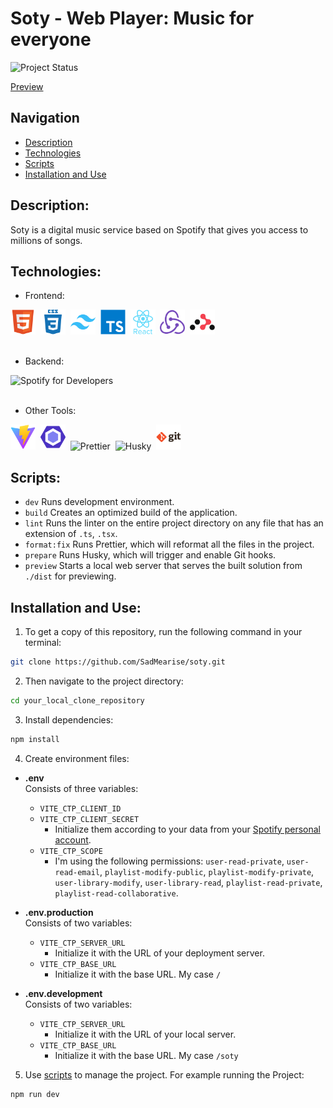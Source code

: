 # Soty - Web Player: Music for everyone

![Project Status](https://img.shields.io/badge/status-finished-brightgreen.svg)

[Preview](https://sadmearise.github.io/soty/)

## Navigation

- [Description](#description)
- [Technologies](#technologies)
- [Scripts](#scripts)
- [Installation and Use](#installation-and-use)

## Description:

Soty is a digital music service based on Spotify that gives you access to millions of songs.

## Technologies:

- Frontend:

<div>
  <img src="https://github.com/devicons/devicon/blob/master/icons/html5/html5-original.svg" title="HTML5" alt="HTML" width="40" height="40"/>&nbsp;
  <img src="https://github.com/devicons/devicon/blob/master/icons/css3/css3-plain-wordmark.svg"  title="CSS3" alt="CSS" width="40" height="40"/>&nbsp;
  <img src="https://github.com/devicons/devicon/blob/master/icons/tailwindcss/tailwindcss-original.svg" title="Tailwind CSS" alt="Tailwind CSS" width="40" height="40"/>&nbsp;
  <img src="https://github.com/devicons/devicon/blob/master/icons/typescript/typescript-original.svg" title="Typescript" alt="Typescript" width="40" height="40"/>&nbsp;
  <img src="https://github.com/devicons/devicon/blob/master/icons/react/react-original-wordmark.svg" title="React" alt="React" width="40" height="40"/>&nbsp;
  <img src="https://github.com/devicons/devicon/blob/master/icons/redux/redux-original.svg" title="Redux" alt="Redux " width="40" height="40"/>&nbsp;
  <img src="https://github.com/devicons/devicon/blob/master/icons/reactrouter/reactrouter-original.svg" title="React Router" alt="React Router" width="40" height="40"/>&nbsp;
</div>
<br>

- Backend:

<div>
  <img src="https://upload.wikimedia.org/wikipedia/commons/thumb/8/84/Spotify_icon.svg/1200px-Spotify_icon.svg.png" title="Spotify for Developers" alt="Spotify for Developers" width="40" height="40"/>&nbsp;
</div>
<br>

- Other Tools:

<div>
  <img src="https://github.com/devicons/devicon/blob/master/icons/vitejs/vitejs-original.svg" title="Vite" alt="Vite" width="40" height="40"/>&nbsp;
  <img src="https://github.com/devicons/devicon/blob/master/icons/eslint/eslint-original.svg" title="ESLint" alt="ESLint" width="40" height="40"/>&nbsp;
  <img src="https://raw.githubusercontent.com/prettier/prettier-logo/master/images/prettier-icon-light.png" title="Prettier" alt="Prettier" width="40" height="40"/>&nbsp;
  <img src="https://media.dev.to/cdn-cgi/image/width=1000,height=420,fit=cover,gravity=auto,format=auto/https%3A%2F%2Fdev-to-uploads.s3.amazonaws.com%2Fuploads%2Farticles%2Fv67mrvpgrqg19k3ifgll.png" title="Husky"  alt="Husky" width="95" height="40"/>&nbsp;
  <img src="https://github.com/devicons/devicon/blob/master/icons/git/git-original-wordmark.svg" title="Git" **alt="Git" width="40" height="40"/>
</div>

## Scripts:

- `dev` Runs development environment.
- `build` Creates an optimized build of the application.
- `lint` Runs the linter on the entire project directory on any file that has an extension of `.ts`, `.tsx`.
- `format:fix` Runs Prettier, which will reformat all the files in the project.
- `prepare` Runs Husky, which will trigger and enable Git hooks.
- `preview` Starts a local web server that serves the built solution from `./dist` for previewing.

## Installation and Use:

1. To get a copy of this repository, run the following command in your terminal:

```bash
git clone https://github.com/SadMearise/soty.git
```

2. Then navigate to the project directory:

```bash
cd your_local_clone_repository
```

3. Install dependencies:

```bash
npm install
```

4. Create environment files:

- **.env**  
  Consists of three variables:
  - `VITE_CTP_CLIENT_ID`
  - `VITE_CTP_CLIENT_SECRET`
    - Initialize them according to your data from your [Spotify personal account](https://developer.spotify.com/).
  - `VITE_CTP_SCOPE`
    - I'm using the following permissions: `user-read-private`, `user-read-email`, `playlist-modify-public`, `playlist-modify-private`, `user-library-modify`, `user-library-read`, `playlist-read-private`, `playlist-read-collaborative`.
    
- **.env.production**  
  Consists of two variables:
  - `VITE_CTP_SERVER_URL`
    - Initialize it with the URL of your deployment server.
  - `VITE_CTP_BASE_URL`
    - Initialize it with the base URL. My case `/`

- **.env.development**  
  Consists of two variables:
  - `VITE_CTP_SERVER_URL`
    - Initialize it with the URL of your local server.
  - `VITE_CTP_BASE_URL`
    - Initialize it with the base URL. My case `/soty`

5. Use [scripts](#scripts) to manage the project. For example running the Project:

```bash
npm run dev
```
